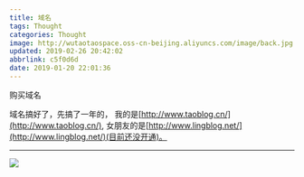 ```yaml
---
title: 域名
tags: Thought
categories: Thought
image: http://wutaotaospace.oss-cn-beijing.aliyuncs.com/image/back.jpg
updated: 2019-02-26 20:42:02
abbrlink: c5f0d6d
date: 2019-01-20 22:01:36
---
```

购买域名
<!-- more -->
域名搞好了，先搞了一年的，
我的是[http://www.taoblog.cn/](http://www.taoblog.cn/),
女朋友的是[http://www.lingblog.net/](http://www.lingblog.net/)(目前还没开通)。

<hr />
<img src="http://wutaotaospace.oss-cn-beijing.aliyuncs.com/image/back.jpg" class="full-image" />

